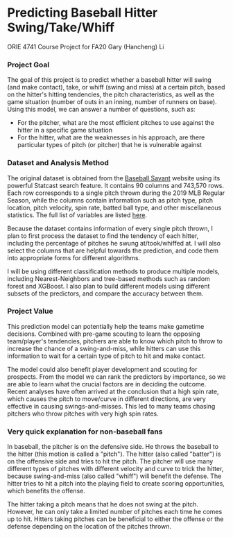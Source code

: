 # Predicting Baseball Hitter Swing/Take/Whiff
ORIE 4741 Course Project for FA20
Gary (Hancheng) Li

### Project Goal
The goal of this project is to predict whether a baseball hitter will swing (and make contact), take, or whiff (swing and miss) at a certain pitch, based on the hitter's hitting tendencies, the pitch characteristics, as well as the game situation (number of outs in an inning, number of runners on base). Using this model, we can answer a number of questions, such as:

* For the pitcher, what are the most efficient pitches to use against the hitter in a specific game situation
* For the hitter, what are the weaknesses in his approach, are there particular types of pitch (or pitcher) that he is vulnerable against

### Dataset and Analysis Method
The original dataset is obtained from the [Baseball Savant](https://baseballsavant.mlb.com/) website using its powerful Statcast search feature. It contains 90 columns and 743,570 rows. Each row corresponds to a single pitch thrown during the 2019 MLB Regular Season, while the columns contain information such as pitch type, pitch location, pitch velocity, spin rate, batted ball type, and other miscellaneous statistics. The full list of variables are listed [here](https://baseballsavant.mlb.com/csv-docs).

Because the dataset contains information of every single pitch thrown, I plan to first process the dataset to find the tendency of each hitter, including the percentage of pitches he swung at/took/whiffed at. I will also select the columns that are helpful towards the prediction, and code them into appropriate forms for different algorithms.

I will be using different classification methods to produce multiple models, including Nearest-Neighbors and tree-based methods such as random forest and XGBoost. I also plan to build different models using different subsets of the predictors, and compare the accuracy between them.

### Project Value
This prediction model can potentially help the teams make gametime decisions. Combined with pre-game scouting to learn the opposing team/player's tendencies, pitchers are able to know which pitch to throw to increase the chance of a swing-and-miss, while hitters can use this information to wait for a certain type of pitch to hit and make contact. 

The model could also benefit player development and scouting for prospects. From the model we can rank the predictors by importance, so we are able to learn what the crucial factors are in deciding the outcome. Recent analyses have often arrived at the conclusion that a high spin rate, which causes the pitch to move/curve in different directions, are very effective in causing swings-and-misses. This led to many teams chasing pitchers who throw pitches with very high spin rates.

### Very quick explanation for non-baseball fans
In baseball, the pitcher is on the defensive side. He throws the baseball to the hitter (this motion is called a "pitch"). The hitter (also called "batter") is on the offensive side and tries to hit the pitch. The pitcher will use many different types of pitches with different velocity and curve to trick the hitter, because swing-and-miss (also called "whiff") will benefit the defense. The hitter tries to hit a pitch into the playing field to create scoring opportunities, which benefits the offense.

The hitter taking a pitch means that he does not swing at the pitch. However, he can only take a limited number of pitches each time he comes up to hit. Hitters taking pitches can be beneficial to either the offense or the defense depending on the location of the pitches thrown.
